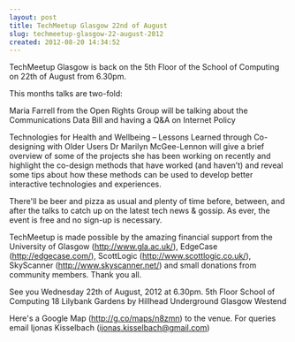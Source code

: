 ```yaml
---
layout: post
title: TechMeetup Glasgow 22nd of August
slug: techmeetup-glasgow-22-august-2012
created: 2012-08-20 14:34:52
---
```


TechMeetup Glasgow is back on the 5th Floor of the School of Computing on 22th of August from 6.30pm.

This months talks are two-fold:

Maria Farrell from the Open Rights Group will be talking about the Communications Data Bill and
having a Q&A on Internet Policy

Technologies for Health and Wellbeing – Lessons Learned through Co-designing with Older Users
Dr Marilyn McGee-Lennon will give a brief overview of some of the projects she has been working on recently and highlight the co-design methods that have worked (and haven’t) and reveal some tips about how these methods can be used to develop better interactive technologies and experiences.

There'll be beer and pizza as usual and plenty of time before, between, and after the talks to catch up on the latest tech news & gossip. As ever, the event is free and no sign-up is necessary.

TechMeetup is made possible by the amazing financial support from the University of Glasgow (http://www.gla.ac.uk/), EdgeCase (http://edgecase.com/), ScottLogic (http://www.scottlogic.co.uk/), SkyScanner (http://www.skyscanner.net/) and small donations from community members. Thank you all.

See you Wednesday 22th of August, 2012 at 6.30pm.
5th Floor
School of Computing
18 Lilybank Gardens
by Hillhead Underground
Glasgow Westend

Here's a Google Map (http://g.co/maps/n8zmn) to the venue.
For queries email Ijonas Kisselbach (ijonas.kisselbach@gmail.com)